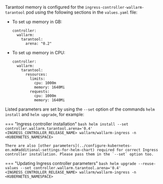 Tarantool memory is configured for the `ingress-controller-wallarm-tarantool` pod using the following sections in the `values.yaml` file:

* To set up memory in GB:
    ```
    controller:
      wallarm:
        tarantool:
          arena: "0.2"
    ```

* To set up memory in CPU:
    ```
    controller:
      wallarm:
        tarantool:
          resources:
            limits:
              cpu: 1000m
              memory: 1640Mi
            requests:
              cpu: 1000m
              memory: 1640Mi
    ```

Listed parameters are set by using the `--set` option of the commands `helm install` and `helm upgrade`, for example:

=== "Ingress controller installation"
    ```bash
    helm install --set controller.wallarm.tarantool.arena='0.4' <INGRESS_CONTROLLER_RELEASE_NAME> wallarm/wallarm-ingress -n <KUBERNETES_NAMESPACE>
    ```

    There are also [other parameters](../configure-kubernetes-en.md#additional-settings-for-helm-chart) required for correct Ingress controller installation. Please pass them in the `--set` option too.
=== "Updating Ingress controller parameters"
    ```bash
    helm upgrade --reuse-values --set controller.wallarm.tarantool.arena='0.4' <INGRESS_CONTROLLER_RELEASE_NAME> wallarm/wallarm-ingress -n <KUBERNETES_NAMESPACE>
    ```
